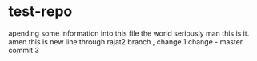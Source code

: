 # test-repo
apending some information into this file
the world 
seriously man this is it.
amen 
this is new line 
through rajat2 branch , change 1
change - master commit 3

